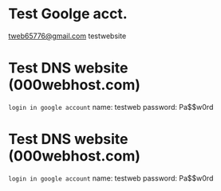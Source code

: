 # Test Goolge acct.
tweb65776@gmail.com
testwebsite

# Test DNS website (000webhost.com)
`login in google account`
name: testweb
password: Pa$$w0rd


# Test DNS website (000webhost.com)
`login in google account`
name: testweb
password: Pa$$w0rd